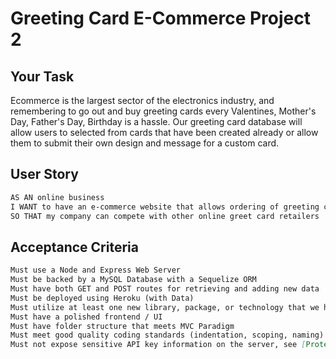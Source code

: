 #  Greeting Card E-Commerce Project 2

## Your Task
Ecommerce is the largest sector of the electronics industry, and remembering to go out and buy greeting cards every Valentines, Mother's Day, Father's Day, Birthday is a hassle. Our greeting card database will allow users to selected from cards that have been created already or allow them to submit their own design and message for a custom card.  



## User Story

```md
AS AN online business  
I WANT to have an e-commerce website that allows ordering of greeting cards for various annual occasions 
SO THAT my company can compete with other online greet card retailers
```

## Acceptance Criteria

```md
Must use a Node and Express Web Server
Must be backed by a MySQL Database with a Sequelize ORM  
Must have both GET and POST routes for retrieving and adding new data
Must be deployed using Heroku (with Data)
Must utilize at least one new library, package, or technology that we haven’t discussed
Must have a polished frontend / UI 
Must have folder structure that meets MVC Paradigm
Must meet good quality coding standards (indentation, scoping, naming)
Must not expose sensitive API key information on the server, see [Protecting-API-Keys-In-Node.md](../../../../01-Class-Content/10-nodejs/03-Supplemental/Protecting-API-Keys-In-Node.md)
```